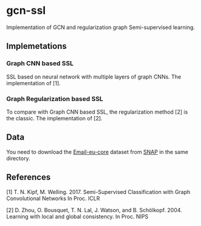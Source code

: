 # gcn-ssl
Implementation of GCN and regularization graph Semi-supervised learning.

## Implemetations

### Graph CNN based SSL
SSL based on neural network with multiple layers of graph CNNs. The implementation of [1].

### Graph Regularization based SSL
To compare with Graph CNN based SSL, the regularization method [2] is the classic. The implementation of [2].

## Data
You need to download the [Email-eu-core](https://snap.stanford.edu/data/email-Eu-core.html) dataset from [SNAP](https://snap.stanford.edu/index.html) in the same directory.

## References

[1] T. N. Kipf, M. Welling. 2017. Semi-Supervised Classification with Graph Convolutional Networks In Proc. ICLR

[2] D. Zhou, O. Bousquet, T. N. Lal, J. Watson, and B. Schölkopf. 2004. Learning with local and global consistency. In Proc. NIPS
